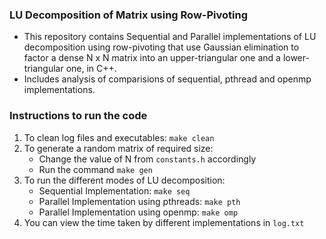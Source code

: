 ### LU Decomposition of Matrix using Row-Pivoting
* This repository contains Sequential and Parallel implementations of LU decomposition using row-pivoting that use Gaussian elimination to factor a dense N x N matrix into an upper-triangular one and a lower-triangular one, in C++.
* Includes analysis of comparisions of sequential, pthread and openmp implementations.

### Instructions to run the code

1. To clean log files and executables: `make clean`
2. To generate a random matrix of required size:
    * Change the value of N from `constants.h` accordingly
    * Run the command `make gen`
3. To run the different modes of LU decomposition:
    * Sequential Implementation: `make seq`
    * Parallel Implementation using pthreads: `make pth`
    * Parallel Implementation using openmp: `make omp`
4. You can view the time taken by different implementations in `log.txt`

